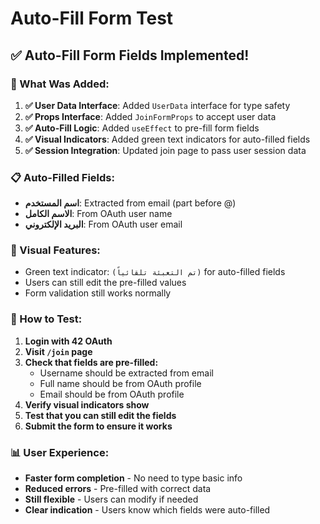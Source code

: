 # Auto-Fill Form Test

## ✅ **Auto-Fill Form Fields Implemented!**

### **🔧 What Was Added:**

1. **✅ User Data Interface**: Added `UserData` interface for type safety
2. **✅ Props Interface**: Added `JoinFormProps` to accept user data
3. **✅ Auto-Fill Logic**: Added `useEffect` to pre-fill form fields
4. **✅ Visual Indicators**: Added green text indicators for auto-filled fields
5. **✅ Session Integration**: Updated join page to pass user session data

### **📋 Auto-Filled Fields:**

- **اسم المستخدم**: Extracted from email (part before @)
- **الاسم الكامل**: From OAuth user name
- **البريد الإلكتروني**: From OAuth user email

### **🎯 Visual Features:**

- Green text indicator: `(تم التعبئة تلقائياً)` for auto-filled fields
- Users can still edit the pre-filled values
- Form validation still works normally

### **🧪 How to Test:**

1. **Login with 42 OAuth**
2. **Visit `/join` page**
3. **Check that fields are pre-filled:**
   - Username should be extracted from email
   - Full name should be from OAuth profile
   - Email should be from OAuth profile
4. **Verify visual indicators show**
5. **Test that you can still edit the fields**
6. **Submit the form to ensure it works**

### **📊 User Experience:**

- **Faster form completion** - No need to type basic info
- **Reduced errors** - Pre-filled with correct data
- **Still flexible** - Users can modify if needed
- **Clear indication** - Users know which fields were auto-filled
